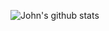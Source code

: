 ![John's github stats](https://github-readme-stats.vercel.app/api?username=johnkirtley&count_private=true&show_icons=true&theme=radical)

